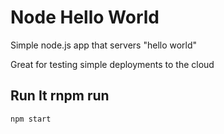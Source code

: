 # Node Hello World

Simple node.js app that servers "hello world"

Great for testing simple deployments to the cloud

## Run It rnpm run

`npm start`
